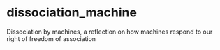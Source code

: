 # dissociation_machine
Dissociation by machines, a reflection on how machines respond to our right of freedom of association
